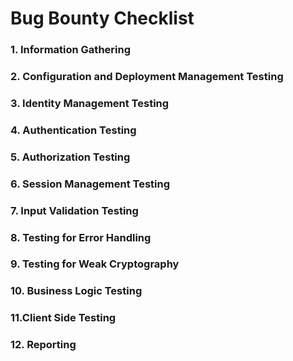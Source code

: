# Bug Bounty Checklist

### 1. Information Gathering

### 2. Configuration and Deployment Management Testing

### 3. Identity Management Testing

### 4. Authentication Testing

### 5. Authorization Testing

### 6. Session Management Testing

### 7. Input Validation Testing

### 8. Testing for Error Handling

### 9. Testing for Weak Cryptography

### 10. Business Logic Testing

### 11.Client Side Testing

### 12. Reporting